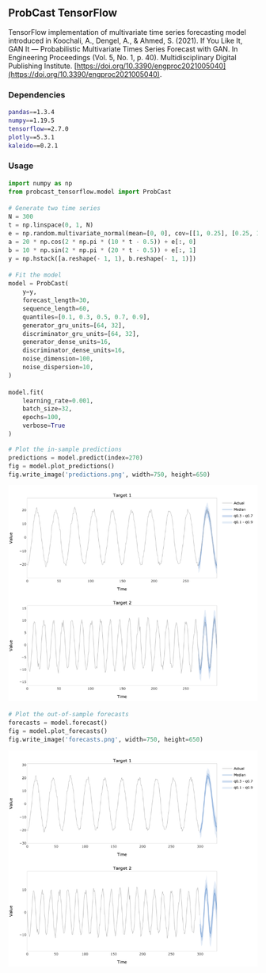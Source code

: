 ## ProbCast TensorFlow
TensorFlow implementation of multivariate time series forecasting model introduced in Koochali, A., Dengel, A.,
& Ahmed, S. (2021). If You Like It, GAN It — Probabilistic Multivariate Times Series Forecast with GAN.
In Engineering Proceedings (Vol. 5, No. 1, p. 40). Multidisciplinary Digital Publishing Institute.
[https://doi.org/10.3390/engproc2021005040](https://doi.org/10.3390/engproc2021005040).

### Dependencies
```bash
pandas==1.3.4
numpy==1.19.5
tensorflow==2.7.0
plotly==5.3.1
kaleido==0.2.1
```
### Usage
```python
import numpy as np
from probcast_tensorflow.model import ProbCast

# Generate two time series
N = 300
t = np.linspace(0, 1, N)
e = np.random.multivariate_normal(mean=[0, 0], cov=[[1, 0.25], [0.25, 1]], size=N)
a = 20 * np.cos(2 * np.pi * (10 * t - 0.5)) + e[:, 0]
b = 10 * np.sin(2 * np.pi * (20 * t - 0.5)) + e[:, 1]
y = np.hstack([a.reshape(- 1, 1), b.reshape(- 1, 1)])

# Fit the model
model = ProbCast(
    y=y,
    forecast_length=30,
    sequence_length=60,
    quantiles=[0.1, 0.3, 0.5, 0.7, 0.9],
    generator_gru_units=[64, 32],
    discriminator_gru_units=[64, 32],
    generator_dense_units=16,
    discriminator_dense_units=16,
    noise_dimension=100,
    noise_dispersion=10,
)

model.fit(
    learning_rate=0.001,
    batch_size=32,
    epochs=100,
    verbose=True
)
```
```python
# Plot the in-sample predictions
predictions = model.predict(index=270)
fig = model.plot_predictions()
fig.write_image('predictions.png', width=750, height=650)
```
![predictions](example/predictions.png)
```python
# Plot the out-of-sample forecasts
forecasts = model.forecast()
fig = model.plot_forecasts()
fig.write_image('forecasts.png', width=750, height=650)
```
![forecasts](example/forecasts.png)
